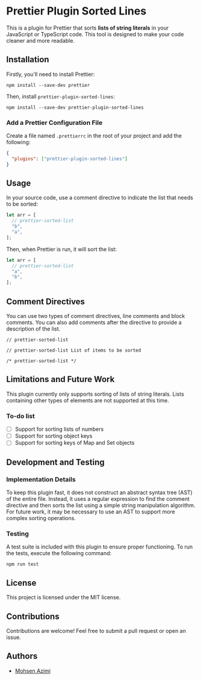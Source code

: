 # Prettier Plugin Sorted Lines

This is a plugin for Prettier that sorts **lists of string literals** in your JavaScript or TypeScript code. This tool is designed to make your code cleaner and more readable.

## Installation

Firstly, you'll need to install Prettier:

```
npm install --save-dev prettier
```

Then, install `prettier-plugin-sorted-lines`:

```
npm install --save-dev prettier-plugin-sorted-lines
```

### Add a Prettier Configuration File

Create a file named `.prettierrc` in the root of your project and add the following:

```json
{
  "plugins": ["prettier-plugin-sorted-lines"]
}
```

## Usage

In your source code, use a comment directive to indicate the list that needs to be sorted:

```js
let arr = [
  // prettier-sorted-list
  "b",
  "a",
];
```

Then, when Prettier is run, it will sort the list:

```js
let arr = [
  // prettier-sorted-list
  "a",
  "b",
];
```

## Comment Directives

You can use two types of comment directives, line comments and block comments. You can also add comments after the directive to provide a description of the list.

```
// prettier-sorted-list

// prettier-sorted-list List of items to be sorted

/* prettier-sorted-list */
```

## Limitations and Future Work

This plugin currently only supports sorting of lists of string literals. Lists containing other types of elements are not supported at this time.

### To-do list

- [ ] Support for sorting lists of numbers
- [ ] Support for sorting object keys
- [ ] Support for sorting keys of Map and Set objects

## Development and Testing

### Implementation Details

To keep this plugin fast, it does not construct an abstract syntax tree (AST) of the entire file. Instead, it uses a regular expression to find the comment directive and then sorts the list using a simple string manipulation algorithm. For future work, it may be necessary to use an AST to support more complex sorting operations.

### Testing

A test suite is included with this plugin to ensure proper functioning. To run the tests, execute the following command:

```
npm run test
```

## License

This project is licensed under the MIT license.

## Contributions

Contributions are welcome! Feel free to submit a pull request or open an issue.

## Authors

- [Mohsen Azimi](https://github.com/mohsen1)
